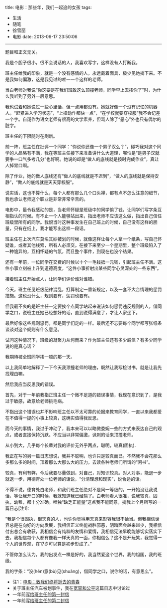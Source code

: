 title: 电影：那些年，我们一起追的女孩
tags:
  - 生活
  - 随笔
  - 徐雪丽
  - 电影
date: 2013-06-17 23:50:06
---

题目和正文无关。

我是个胆子很小，很不会说话的人，我喜欢写字，这样没有人打断我。

班主任给我的印象，就是一个没有感情的人，永远戴着面具，极少见她摘下来。不是我如何偏激，这是我见过的唯一一个这样的老师。

当白老师对我说“你这要是在我们班敢这么顶撞老师，同学早上去揍你了”时，为什么我听到了另外一层意思。　　

我也试着和她说过一些心里话，但一点用都没有。她就好像一个没有记忆的机器人。“赶紧进入学习状态”，“上操动作都快一点”，“在学校就要穿校服”我不会记差一个字。自诩作为语文老师有很高的文学素养，但骂人除了“恶心”外也只有偶尔的脏字。

班主任的下限随时在刷新。

前一阵，班主任在批评一个同学：“你说你还像一个男子汉么？”，碰巧我对这个同学的人品略有不满，我在等班主任接下来准备讲什么大道理，哪怕是“是男子汉就要争一口气多考几分”也好啊。她说的却是“做人的底线就是按时完成作业”，真让人掉胃口啊。

除了作业，她的做人底线还有“做人的底线就是不迟到”，“做人的底线就是保持安静”，“做人的底线就是天天穿校服”。

说实话，这也不算什么，每个人都有那么几个口头禅，都有点不怎么注意的细节，我也承认老师这个职业是非常非常辛苦的。

电影中，最令我感动的是，当老师怀疑是班级中的同学偷了钱，让同学们写字条互相指认的时候。有不止一个人能够站出来，指出老师不应该这么做，指出自己信任班级里所有的同学。我恨当时这种事发生在自己班上的时候，自己没有这样的胆量，只有在纸上，我才能写出这样一段话。

班主任在上次汽车莫名其妙被划的时候，就像这样让每个人拿一个纸条，写自己怀疑谁，或者其他线索，所有人必须交。在接下来至少一个星期里，整个班级陷入了一种诡异的，互相怀疑的气氛，而且整个事件，到现在也没个结果。

还有一年前，一位同学在交费的时候以十个一毛钱抵一元钱，引起班主任不满。这件小事立刻被上升到道德高度，“这件小事折射出某些同学心灵深处的一些东西”。

接着班主任开始点人，让同学们评价谁对谁错。

今天，班主任见班级纪律混乱，打算制定一番新规定，以及一套不大合情理的惩罚措施。这也没什么，规则要有，惩罚也要有。

但我最不爽的是班主任一定要挨个点同学站起来说该如何惩罚违反规则的人，借同学之口，说班主任她已经想好的话，直到说得满意了，才让人家坐下。

最后好像这些规则惩罚，都是同学们定的一样。最后还不忘要每个同学都写张纸条谈谈对这个规则有什么意见。

试问这种情况下，班级的凝聚力从何而来？作为班主任还有多少威信？有多少同学说的是真心话？

我期待被全班同学揍一顿的那一天。

以上我简单地解释了一下今天我顶撞老师的理由，既然让我写检讨书，就是让我先找理由嘛。

然后我应当反思我的错误。

首先，对于一年前我指正班主任一个微不足道的错误事情，我现在意识到了，是我过于敏感，故意给老师挑毛病。

不指出这个错误也并不影响班主任以不太可靠的论据来教育同学，一直以来我都爱在不值得一提的小事上较真，这确实值得我反思。

而今天的事情，我过于冲动了，我本来可以以略微委婉一些的方式来表达自己的观点，或者直接保持沉默。不应当以非常偏激，讽刺的话来顶撞老师。

从小到大，几乎每个长辈对我的评价无外乎两点，聪明，较真(固执).

我正在写的另一篇日志想说，我并不聪明，也许只是较真而已。不然我不会花那么多那么多的时间，顶着那么大那么大的压力，去读各种老师们所谓的“闲书”。

较真，有利有弊，今后我要尽量做到，对自己，对知识较真。对人对事，能退一步就退一步，用德育处一位老师的话说，“分清理想和现实”，说合适的话。

不得不说，德育处白老师，和我们班主任绝对不是同一等级的，一开始没让我说话，等让我开口的时候，我就知道我已经输了。白老师看人很准，说我较真，固执，幼稚，都十分准确。唯独“缺乏正能量”这点我不能同意，摘我上个月所写的一篇日志[注1]:

“我是个很固执，很天真的人，也许你觉得用天真来形容我很不恰当。但我相信世界总是在向好的方向发展，我相信正义终能战胜邪恶，阴暗面会越来越少，我相信付出总会有收获，我相信会有纯粹的友情和爱情，我相信宪法早晚能够切实落实下去，我相信每个人都有像我一样天真的一面，你相信么？这不是开玩笑，我觉得一个人的世界观，在17岁可以算是初步形成了。”

不管你怎么认为，我的出发点一样是好的，我当然爱这个世界，我的祖国，我的班级。

我的字条：“没(hěn)意(bù)见(shuǎng)，借同学之口，说你的话，有意思么”。

*   注1：[电影：致我们终将逝去的青春](http://jyprince.me/live/836)
*   关于班主任汽车被划事件，我在[宽容和公平](http://jyprince.me/live/794)这篇日志中讨论过
*   一年前[写给班主任的第一封信](http://user.qzone.qq.com/184300584/blog/1341599719)
*   一年前[写给班主任的第二封信](http://user.qzone.qq.com/184300584/blog/1341925882)